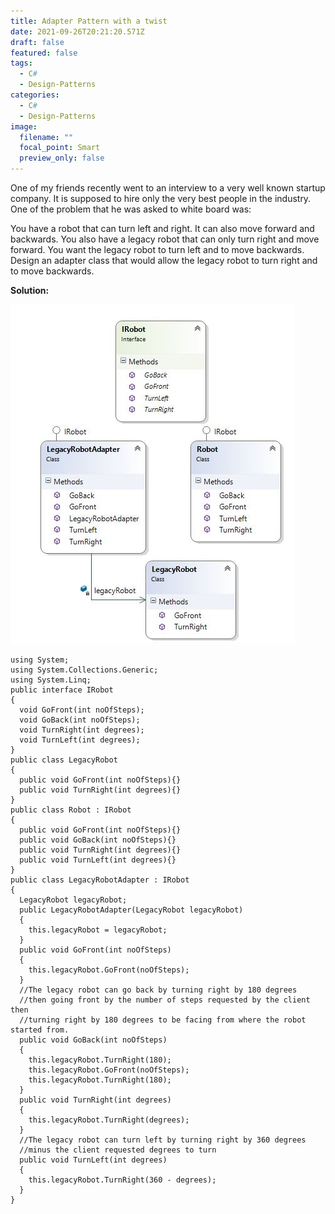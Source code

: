 ```yaml
---
title: Adapter Pattern with a twist
date: 2021-09-26T20:21:20.571Z
draft: false
featured: false
tags:
  - C#
  - Design-Patterns
categories:
  - C#
  - Design-Patterns
image:
  filename: ""
  focal_point: Smart
  preview_only: false
---
```

One of my friends recently went to an interview to a very well known startup company. It is supposed to hire only the very best people in the industry. One of the problem that he was asked to white board was:

You have a robot that can turn left and right. It can also move forward and backwards. You also have a legacy robot that can only turn right and move forward. You want the legacy robot to turn left and to move backwards. Design an adapter class that would allow the legacy robot to turn right and to move backwards.

**Solution:**

![Adapter Pattern](adapterdesignpatternwithatwist.jpg "Adapter Pattern")

```
using System;
using System.Collections.Generic;
using System.Linq;
public interface IRobot
{
  void GoFront(int noOfSteps);
  void GoBack(int noOfSteps);
  void TurnRight(int degrees);
  void TurnLeft(int degrees);
}
public class LegacyRobot
{
  public void GoFront(int noOfSteps){}
  public void TurnRight(int degrees){}
}
public class Robot : IRobot
{
  public void GoFront(int noOfSteps){}
  public void GoBack(int noOfSteps){}
  public void TurnRight(int degrees){}
  public void TurnLeft(int degrees){}
}
public class LegacyRobotAdapter : IRobot
{
  LegacyRobot legacyRobot;
  public LegacyRobotAdapter(LegacyRobot legacyRobot)
  {
    this.legacyRobot = legacyRobot;
  }
  public void GoFront(int noOfSteps)
  {
    this.legacyRobot.GoFront(noOfSteps);
  }
  //The legacy robot can go back by turning right by 180 degrees 
  //then going front by the number of steps requested by the client then 
  //turning right by 180 degrees to be facing from where the robot started from.
  public void GoBack(int noOfSteps)
  {
    this.legacyRobot.TurnRight(180);
    this.legacyRobot.GoFront(noOfSteps);
    this.legacyRobot.TurnRight(180);
  }
  public void TurnRight(int degrees)
  {
    this.legacyRobot.TurnRight(degrees);
  }
  //The legacy robot can turn left by turning right by 360 degrees 
  //minus the client requested degrees to turn
  public void TurnLeft(int degrees)
  {
    this.legacyRobot.TurnRight(360 - degrees);
  }
}
```